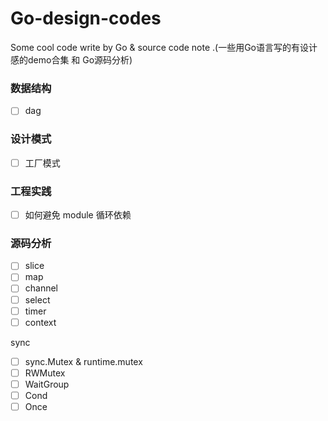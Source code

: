 # Go-design-codes
Some cool code write by Go & source code note .(一些用Go语言写的有设计感的demo合集 和 Go源码分析)

### 数据结构
- [ ] dag

### 设计模式
- [ ] 工厂模式

### 工程实践
- [ ] 如何避免 module 循环依赖

### 源码分析
- [ ] slice
- [ ] map
- [ ] channel
- [ ] select
- [ ] timer
- [ ] context

sync 
- [ ] sync.Mutex & runtime.mutex
- [ ] RWMutex
- [ ] WaitGroup
- [ ] Cond
- [ ] Once